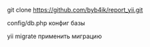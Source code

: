 git clone https://github.com/byb4ik/report_yii.git

config/db.php конфиг базы

yii migrate применить миграцию
